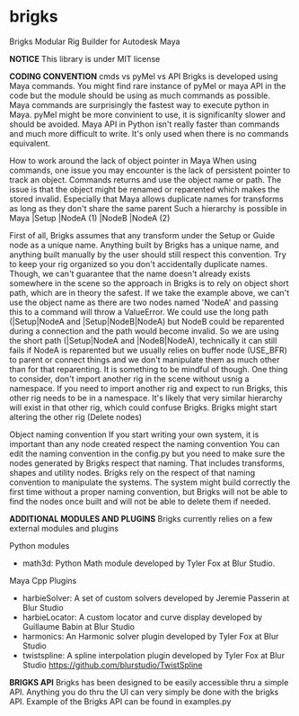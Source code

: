 # brigks
Brigks Modular Rig Builder for Autodesk Maya

**NOTICE**
This library is under MIT license

**CODING CONVENTION**
cmds vs pyMel vs API
Brigks is developed using Maya commands. 
You might find rare instance of pyMel or maya API in the code but the module should be using as much commands as possible. 
Maya commands are surprisingly the fastest way to execute python in Maya. pyMel might be more convinient to use, it is significanlty slower and should be avoided. Maya API in Python isn't really faster than commands and much more difficult to write. It's only used when there is no commands equivalent.

How to work around the lack of object pointer in Maya
When using commands, one issue you may encounter is the lack of persistent pointer to track an object. 
Commands returns and use the object name or path. The issue is that the object might be renamed or reparented which makes the stored invalid. 
Especially that Maya allows duplicate names for transforms as long as they don't share the same parent
Such a hierarchy is possible in Maya
|Setup
	|NodeA (1)
	|NodeB
		|NodeA (2)

First of all, Brigks assumes that any transform under the Setup or Guide node as a unique name. Anything built by Brigks has a unique name, and anything built manually by the user should still respect this convention. Try to keep your rig organized so you don't accidentally duplicate names.
Though, we can't guarantee that the name doesn't already exists somewhere in the scene so the approach in Brigks is to rely on object short path, which are in theory the safest. 
If we take the example above, we can't use the object name as there are two nodes named 'NodeA' and passing this to a command will throw a ValueError. 
We could use the long path (|Setup|NodeA and |Setup|NodeB|NodeA) but NodeB could be reparented during a connection and the path would become invalid.
So we are using the short path (|Setup|NodeA and |NodeB|NodeA), technically it can still fails if NodeA is reparented but we usually relies on buffer node (USE_BFR) to parent or connect things and we don't manipulate them as much other than for that reparenting. It is something to be mindful of though. 
One thing to consider, don't import another rig in the scene without usnig a namespace. If you need to import another rig and expect to run Brigks, this other rig needs to be in a namespace. It's likely that very similar hierarchy will exist in that other rig, which could confuse Brigks. Brigks might start altering the other rig (Delete nodes)

Object naming convention
If you start writing your own system, it is important than any node created respect the naming convention 
You can edit the naming convention in the config.py but you need to make sure the nodes generated by Brigks respect that naming. That includes transforms, shapes and utility nodes. Brigks rely on the respect of that naming convention to manipulate the systems. The system might build correctly the first time without a proper naming convention, but Brigks will not be able to find the nodes once built and will not be able to delete them if needed.

**ADDITIONAL MODULES AND PLUGINS**
Brigks currently relies on a few external modules and plugins

Python modules
- math3d: Python Math module developed by Tyler Fox at Blur Studio.

Maya Cpp Plugins
- harbieSolver: A set of custom solvers developed by Jeremie Passerin at Blur Studio
- harbieLocator: A custom locator and curve display developed by Guillaume Babin at Blur Studio
- harmonics: An Harmonic solver plugin developed by Tyler Fox at Blur Studio
- twistspline: A spline interpolation plugin developed by Tyler Fox at Blur Studio
https://github.com/blurstudio/TwistSpline

**BRIGKS API**
Brigks has been designed to be easily accessible thru a simple API. 
Anything you do thru the UI can very simply be done with the brigks API.
Example of the Brigks API can be found in examples.py